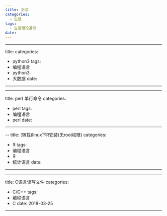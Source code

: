```yaml
---
title: 测试
categories: 
  - 生信
tags:
  - 生信理论基础
date: 
---
```

---
title: 
categories: 
  - python3
tags:
  - 编程语言
  - python3
  - 大数据
date: 
---
---
title: perl 单行命令
categories: 
  - perl
tags:
  - 编程语言
  - perl
date: 
---
--
title: (转载)linux下R安装(无root权限)
categories: 
  - R
tags:
  - 编程语言
  - R
  - 统计语言
date: 
---
---
title: C语言读写文件
categories: 
  - C/C++
tags:
  - 编程语言
  - C
date: 2018-03-25
---

